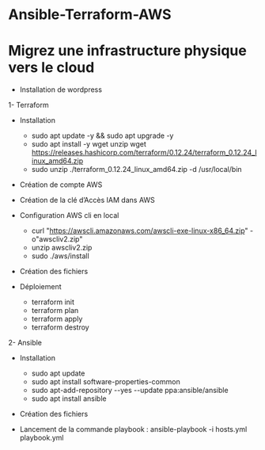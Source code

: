 # Ansible-Terraform-AWS
# Migrez une infrastructure physique vers le cloud
- Installation de wordpress

1- Terraform
  * Installation
    - sudo apt update -y && sudo apt upgrade -y
    - sudo apt install -y wget unzip
wget https://releases.hashicorp.com/terraform/0.12.24/terraform_0.12.24_linux_amd64.zip
    - sudo unzip ./terraform_0.12.24_linux_amd64.zip -d /usr/local/bin

  * Création de compte AWS
  * Création de la clé d’Accès IAM dans AWS
  * Configuration AWS cli en local
    - curl "https://awscli.amazonaws.com/awscli-exe-linux-x86_64.zip" -o"awscliv2.zip"
    - unzip awscliv2.zip
    - sudo ./aws/install

  * Création des fichiers
  * Déploiement
    - terraform init
    - terraform plan
    - terraform apply
    - terraform destroy

2- Ansible
  * Installation
    - sudo apt update
    - sudo apt install software-properties-common
    - sudo apt-add-repository --yes --update ppa:ansible/ansible
    - sudo apt install ansible

  * Création des fichiers 
  * Lancement de la commande playbook : ansible-playbook -i hosts.yml playbook.yml

